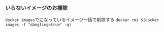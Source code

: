 ### いらないイメージのお掃除
`docker images`で<None>になっているイメージ一括で削除する
`docker rmi $(docker images -f "dangling=true" -q)`